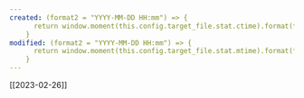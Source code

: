 ```yaml
---
created: (format2 = "YYYY-MM-DD HH:mm") => {
      return window.moment(this.config.target_file.stat.ctime).format(format2);
    } 
modified: (format2 = "YYYY-MM-DD HH:mm") => {
      return window.moment(this.config.target_file.stat.mtime).format(format2);
    }
---
```


 [[2023-02-26]]

